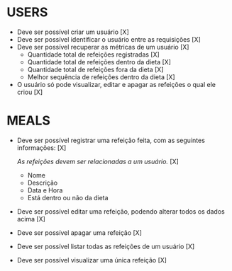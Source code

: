 # USERS
- Deve ser possível criar um usuário [X]
- Deve ser possível identificar o usuário entre as requisições [X]
- Deve ser possível recuperar as métricas de um usuário [X]
    - Quantidade total de refeições registradas [X]
    - Quantidade total de refeições dentro da dieta [X]
    - Quantidade total de refeições fora da dieta [X]
    - Melhor sequência de refeições dentro da dieta [X]
- O usuário só pode visualizar, editar e apagar as refeições o qual ele criou [X]

# MEALS
- Deve ser possível registrar uma refeição feita, com as seguintes informações: [X]
    
    *As refeições devem ser relacionadas a um usuário.* [X]
    - Nome
    - Descrição
    - Data e Hora
    - Está dentro ou não da dieta
- Deve ser possível editar uma refeição, podendo alterar todos os dados acima [X]
- Deve ser possível apagar uma refeição [X]
- Deve ser possível listar todas as refeições de um usuário [X]
- Deve ser possível visualizar uma única refeição [X]


